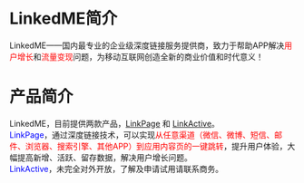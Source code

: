 # LinkedME简介
LinkedME——国内最专业的企业级深度链接服务提供商，致力于帮助APP解决<font color="red">用户增长</font>和<font color="red">流量变现</font>问题，为移动互联网创造全新的商业价值和时代意义！

# 产品简介
LinkedME，目前提供两款产品，<font color="blue">[LinkPage](https://www.linkedme.cc/linkpage.html)</font> 和 <font color="blue">[LinkActive](https://www.linkedme.cc/linkactive.html)</font>。  
<font color="blue">LinkPage</font>，通过深度链接技术，可以实现<font color="red">从任意渠道（微信、微博、短信、邮件、浏览器、搜索引擎、其他APP）到应用内容页的一键跳转</font>，提升用户体验，大幅提高新增、活跃、留存数据，解决用户增长问题。  
<font color="blue">LinkActive</font>，未完全对外开放，了解及申请试用请联系商务。